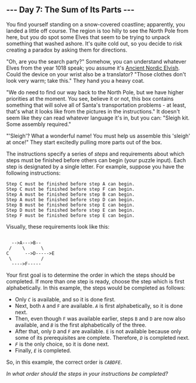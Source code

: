<article class="day-desc"><h2>--- Day 7: The Sum of Its Parts ---</h2><p>You find yourself standing on a snow-covered coastline; apparently, you landed a little off course.  The region is too hilly to see the North Pole from here, but you do spot some Elves that seem to be trying to unpack something that washed ashore. It's quite cold out, so you decide to risk creating a paradox by asking them for directions.</p>
<p>"Oh, are you the search party?" Somehow, you can understand whatever Elves from the year 1018 speak; you assume it's <a href="/2015/day/6">Ancient Nordic Elvish</a>. Could the device on your wrist also be a translator? "Those clothes don't look very warm; take this." They hand you a heavy coat.</p>
<p>"We do need to find our way back to the North Pole, but we have higher priorities at the moment. You see, believe it or not, this box contains something that will solve all of Santa's transportation problems - at least, that's what it looks like from the pictures in the instructions."  It doesn't seem like they can read whatever language it's in, but you can: "Sleigh kit. <span title="Just some oak and some pine and a handful of Norsemen.">Some assembly required.</span>"</p>
<p>"'Sleigh'? What a wonderful name! You must help us assemble this 'sleigh' at once!" They start excitedly pulling more parts out of the box.</p>
<p>The instructions specify a series of <em>steps</em> and requirements about which steps must be finished before others can begin (your puzzle input). Each step is designated by a single letter. For example, suppose you have the following instructions:</p>
<pre><code>Step C must be finished before step A can begin.
Step C must be finished before step F can begin.
Step A must be finished before step B can begin.
Step A must be finished before step D can begin.
Step B must be finished before step E can begin.
Step D must be finished before step E can begin.
Step F must be finished before step E can begin.
</code></pre>
<p>Visually, these requirements look like this:</p>
<pre><code>
  --&gt;A---&gt;B--
 /    \      \
C      --&gt;D-----&gt;E
 \           /
  ----&gt;F-----
</code></pre>
<p>Your first goal is to determine the order in which the steps should be completed. If more than one step is ready, choose the step which is first alphabetically. In this example, the steps would be completed as follows:</p>
<ul>
<li>Only <em><code>C</code></em> is available, and so it is done first.</li>
<li>Next, both <code>A</code> and <code>F</code> are available. <em><code>A</code></em> is first alphabetically, so it is done next.</li>
<li>Then, even though <code>F</code> was available earlier, steps <code>B</code> and <code>D</code> are now also available, and <em><code>B</code></em> is the first alphabetically of the three.</li>
<li>After that, only <code>D</code> and <code>F</code> are available. <code>E</code> is not available because only some of its prerequisites are complete. Therefore, <em><code>D</code></em> is completed next.</li>
<li><em><code>F</code></em> is the only choice, so it is done next.</li>
<li>Finally, <em><code>E</code></em> is completed.</li>
</ul>
<p>So, in this example, the correct order is <em><code>CABDFE</code></em>.</p>
<p><em>In what order should the steps in your instructions be completed?</em></p>
</article>
